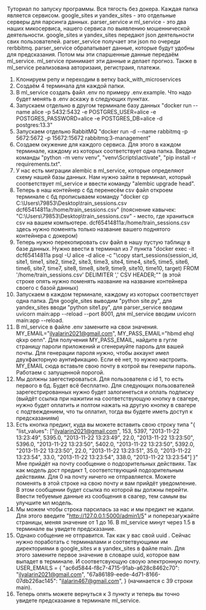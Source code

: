 Туториал по запуску программы. Вся тягость без докера.
Каждая папка является сервисом. google_sites и yandex_sites - это отдельные серверы для парсинга данных.
parser_service и ml_service - это два наших микосервиса, нашего сервиса по выявлению мошеннической деятельности.
google_sites и yandex_sites передают json деятельности свих пользователей. parser_service получает эти json по очереди rerbbitmq.
parser_service обрапатывает данные, которые будут удобны для предсказания. Потом мы эти спаршенные данные передаём ml_service.
ml_service принимает эти данные и делает прогноз. Также в ml_service реализована авторизаия, регистраия, платежи.
1. Клонируем репу и переходим в ветку back_with_microservices
2. Создаём 4 терминала для каждой папки.
3. В ml_service создать файл .env по примеру .env.example. Что надо будет менять в .env аскажу в следующих пунктах.
4. Запускаем отдельно в другом терминале базу данных "docker run --name alice -p 5432:5432 -e POSTGRES_USER=alice -e POSTGRES_PASSWORD=alice -e POSTGRES_DB=alice -d postgres:13.3"
5. Запускаем отдельно RabbitMQ "docker run -d --name rabbitmq -p 5672:5672 -p 15672:15672 rabbitmq:3-management"
6. Создаем окужение для каждого сервиса. Для этого в каждом терминале, каждому из которых соответствует одна папка. Вводим команды  "python -m venv venv", "venv\Scripts\activate", "pip install -r requirements.txt".
7. У нас есть миграции alembic в ml_service, которые определяют схему нашей базы данных. Нам нужно зайти в терминал, который соответствует ml_service и ввести команду "alembic upgrade head".
8. Теперь в наш контейнер с бд перенесём csv файл откроем терминале с бд прописываем команду "docker cp C:\Users\79853\Desktop\train_sessions.csv dcf65414811a:/home/train_sessions.csv" (пояснение кавычек: "C:\Users\79853\Desktop\train_sessions.csv" - место, где храниться csv на вашем компьютере. dcf65414811a:/home/train_sessions.csv здесь нужно поменять только название вашего поднятого контейнера с докером)
9. Теперь нужно перекопировать csv файл в нашу пустую таблицу в базе данных. Нужно ввести в терминал из 7 пункта "docker exec -it dcf65414811a psql -U alice -d alice -c "\copy start_sessions(session_id, site1, time1, site2, time2, site3, time3, site4, time4, site5, time5, site6, time6, site7, time7, site8, time8, site9, time9, site10, time10, target) FROM '/home/train_sessions.csv' DELIMITER ',' CSV HEADER;"" (в этой строке опять нужно поменять название на название контейнера своего с базой данных)
10. Запускаем в каждом терминале, каждому из которых соответствует одна папка. Для google_sites выводим "python site.py", для yandex_sites вводи "python site1.py", для parser_service вводим uvicorn main:app --reload --port 8001, для ml_service вводим uvicorn main:app --reload.
11. В ml_service в файле .env замените на свои значения. MY_EMAIL="ilyalarin2021@gmail.com", MY_PASS_EMAIL="hbmd ehql qkxp oenn". Для получения MY_PASS_EMAIL, найдите в гугле страницу пароли приложений и сгенериуйте пароль для вашей почты. Для генерации пароля нужно, чтобы аккаунт имел двухфакторную аунтификацию. Если её нет, то нужно настроить. MY_EMAIL сюда вставьте свою почту в котрой вы генерили пароль.
Работаем с запущенной порогой.
1. Мы должны заегестироваться. Для пользователя с id 1, то есть первого в бд. Будет всё бесплатно. Для следующих пользователей зарегестрированных нужно будет залогинеться и оплать подписку (выйдёт ссылка при нажитии на соответствующую кнопку в свагере, нужно будет оплатить и полтом нажать на другую кнопку в свагере с подтвеждением, что ты оплатил, тогда вы будете иметь доступ к предсказаниям)
2. Есть кнопка предикт, куда вы можете вставить свою строку типа "{
  "list_values": ["ilyalarin2021@gmail.com", 153, 5397, "2013-11-22 13:23:49", 5395.0, "2013-11-22 13:23:49", 
  22.0, "2013-11-22 13:23:50", 5396.0, "2013-11-22 13:23:50", 5402.0, "2013-11-22 13:23:50",
  5392.0, "2013-11-22 13:23:50", 22.0, "2013-11-22 13:23:51", 35.0, "2013-11-22 13:23:54",
  33.0, "2013-11-22 13:23:54", 338.0, "2013-11-22 13:23:54"]
}"
Мне прийдёт на почту сообщение о подозрительных действиях. Так как модель дост предикт 1, соответствующий подозрительным действиям. Для 0 на почту ничего не отправляется. Можете поменять в этой строке на свою почту и вам прийдёт уведомление. В этом сообщении будет ссылка по которой вы должны перейти. Ввести тебуемые данные из сообщения в свагер, тем самым вы улучшите мл модель.
3. Мы можем чтобы строка парсилась за нас и мы предикт не ждали. Для этого введите "http://127.0.0.1:5000/admin1/5" и поперезагужайте страницы, меняя значение от 1 до 16. В ml_service минут через 1.5 в терминале вы увидете предсказание.
4. Однако собщение не отправится. Так как у вас свой uuid . 
Сейчас нужно поработать с терминалами и соответвующими им директориями в google_sites и в yandex_sites в файле main. Для этого замените первое значение в словаре uuid, которое вам выпадет в терминале. И соответсвующую своую электронную почту. USER_EMAILS = {
    "ac6d5844-f8c7-4715-91ab-a628c8462c70": "ilyalarin2021@gmail.com",
    "67a86189-eede-4d71-8166-07db226ac145": "ilalarin467@gmail.com",
} (начинается с 39 строки main).
5. Теперь опять можете вернуться к 3 пункту и теперь вы точно увидете предсказание в терминале ml_service.
